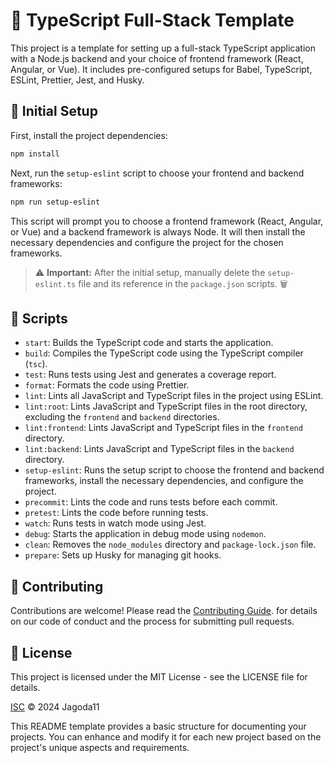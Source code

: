 # 🚀 TypeScript Full-Stack Template

This project is a template for setting up a full-stack TypeScript application with a Node.js backend and your choice of frontend framework (React, Angular, or Vue). It includes pre-configured setups for Babel, TypeScript, ESLint, Prettier, Jest, and Husky.

## 🚀 Initial Setup

First, install the project dependencies:

```bash
npm install
```

Next, run the `setup-eslint` script to choose your frontend and backend frameworks:

```bash
npm run setup-eslint
```

This script will prompt you to choose a frontend framework (React, Angular, or Vue) and a backend framework is always Node. It will then install the necessary dependencies and configure the project for the chosen frameworks.

> ⚠️ **Important:** After the initial setup, manually delete the `setup-eslint.ts` file and its reference in the `package.json` scripts. 🗑️

## 📜 Scripts

- `start`: Builds the TypeScript code and starts the application.
- `build`: Compiles the TypeScript code using the TypeScript compiler (`tsc`).
- `test`: Runs tests using Jest and generates a coverage report.
- `format`: Formats the code using Prettier.
- `lint`: Lints all JavaScript and TypeScript files in the project using ESLint.
- `lint:root`: Lints JavaScript and TypeScript files in the root directory, excluding the `frontend` and `backend` directories.
- `lint:frontend`: Lints JavaScript and TypeScript files in the `frontend` directory.
- `lint:backend`: Lints JavaScript and TypeScript files in the `backend` directory.
- `setup-eslint`: Runs the setup script to choose the frontend and backend frameworks, install the necessary dependencies, and configure the project.
- `precommit`: Lints the code and runs tests before each commit.
- `pretest`: Lints the code before running tests.
- `watch`: Runs tests in watch mode using Jest.
- `debug`: Starts the application in debug mode using `nodemon`.
- `clean`: Removes the `node_modules` directory and `package-lock.json` file.
- `prepare`: Sets up Husky for managing git hooks.


## 🤝 Contributing

Contributions are welcome! Please read the [Contributing Guide](CONTRIBUTING.md).
for details on our code of conduct and the process for submitting pull requests.


## 📝 License

This project is licensed under the MIT License - see the LICENSE file for details.

[ISC](LICENSE) © 2024 Jagoda11

This README template provides a basic structure for documenting your projects. You can enhance and modify it for each new project based on the project's unique aspects and requirements.
